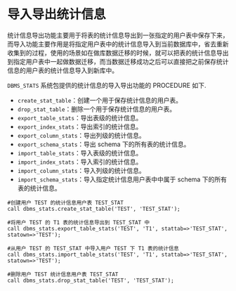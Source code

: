 # 导入导出统计信息

统计信息导出功能主要用于将表的统计信息导出到一张指定的用户表中保存下来，而导入功能主要作用是将指定用户表中的统计信息导入到当前数据库中，省去重新收集到的过程，使用的场景如在做库数据迁移的时候，就可以把表的统计信息导出到指定用户表中一起做数据迁移，而当数据迁移成功之后可以直接把之前保存统计信息的用户表的统计信息导入到新库中。

`DBMS_STATS` 系统包提供的统计信息的导入导出功能的 PROCEDURE 如下.

* `create_stat_table`：创建一个用于保存统计信息的用户表。
* `drop_stat_table`：删除一个用于保存统计信息的用户表。
* `export_table_stats`：导出表级的统计信息。
* `export_index_stats`：导出索引的统计信息。
* `export_column_stats`：导出列级的统计信息。
* `export_schema_stats`：导出 schema 下的所有表的统计信息。
* `import_table_stats`：导入表级的统计信息。
* `import_index_stats`：导入索引的统计信息。
* `import_column_stats`：导入列级的统计信息。
* `import_schema_stats`：导入指定统计信息用户表中中属于 schema 下的所有表的统计信息。

```
#创建用户 TEST 的统计信息用户表 TEST_STAT
call dbms_stats.create_stat_table('TEST', 'TEST_STAT');

#将用户 TEST 的 T1 表的统计信息导出到 TEST_STAT 中
call dbms_stats.export_table_stats('TEST', 'T1', stattab=>'TEST_STAT', statown=>'TEST');

#从用户 TEST 的 TEST_STAT 中导入用户 TEST 下 T1 表的统计信息
call dbms_stats.import_table_stats('TEST', 'T1', stattab=>'TEST_STAT', statown=>'TEST');

#删除用户 TEST 统计信息用户表 TEST_STAT
call dbms_stats.drop_stat_table('TEST', 'TEST_STAT');
```